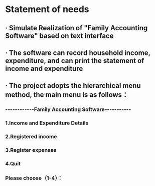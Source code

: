 # Statement of needs
## · Simulate Realization of "Family Accounting Software" based on text interface
## · The software can record household income, expenditure, and can print the statement of income and expenditure
## · The project adopts the hierarchical menu method, the main menu is as follows：
###                ------------Family Accounting Software-----------

###                          1.Income and Expenditure Details
###                          2.Registered income
###                          3.Register expenses
###                          4.Quit

###                          Please choose（1-4）：
